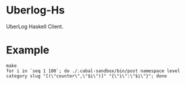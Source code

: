 Uberlog-Hs
==========

UberLog Haskell Client.


Example
=======

```
make
for i in `seq 1 100`; do ./.cabal-sandbox/bin/post namespace level category slug "[(\"counter\",\"$i\")]" "{\"i\":\"$i\"}"; done
```
